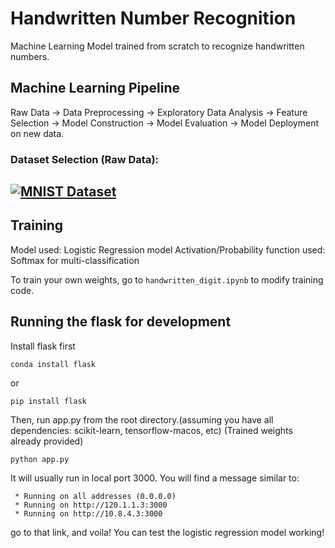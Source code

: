 # Handwritten Number Recognition
Machine Learning Model trained from scratch to recognize handwritten numbers.

## Machine Learning Pipeline
Raw Data -> Data Preprocessing -> Exploratory Data Analysis -> Feature Selection -> Model Construction -> Model Evaluation -> Model Deployment on new data.

### Dataset Selection (Raw Data):
[![MNIST Dataset](https://img.shields.io/badge/MNIST-Dataset-blue?style=flat&logo=readthedocs)](https://docs.ultralytics.com/datasets/classify/mnist/)
---

## Training
Model used: Logistic Regression model
Activation/Probability function used: Softmax for multi-classification

To train your own weights, go to `handwritten_digit.ipynb` to modify training code. 

## Running the flask for development
Install flask first
```
conda install flask
```
or
```
pip install flask
```

Then, run app.py from the root directory.(assuming you have all dependencies: scikit-learn, tensorflow-macos, etc)
(Trained weights already provided)
```
python app.py
```

It will usually run in local port 3000. You will find a message similar to:
```
 * Running on all addresses (0.0.0.0)
 * Running on http://120.1.1.3:3000
 * Running on http://10.8.4.3:3000
```
go to that link, and voila! You can test the logistic regression model working!

